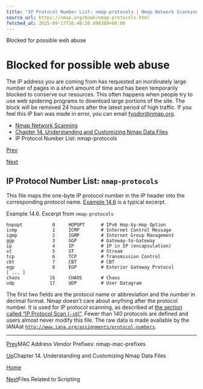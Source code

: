 ```yaml
---
title: "IP Protocol Number List: nmap-protocols | Nmap Network Scanning"
source_url: https://nmap.org/book/nmap-protocols.html
fetched_at: 2025-09-17T16:48:38.090388+00:00
---
```


Blocked for possible web abuse

Blocked for possible web abuse
==========

The IP address you are coming from has requested an inordinately large number of pages in a short amount of time and has been temporarily blocked to conserve our resources. This often happens when people try to use web spidering programs to download large portions of the site. The block will be removed 24 hours after the latest period of high traffic. If you feel this IP ban was made in error, you can email fyodor@nmap.org.

* [Nmap Network Scanning](https://nmap.org/book/toc.html)
* [Chapter 14. Understanding and Customizing Nmap Data Files](https://nmap.org/book/data-files.html)
* IP Protocol Number List: nmap-protocols

[Prev](https://nmap.org/book/nmap-mac-prefixes.html)

[Next](https://nmap.org/book/data-files-nse.html)

IP Protocol Number List: `nmap-protocols`
----------

[]()

This file maps the one-byte IP protocol number in the IP header into the corresponding protocol name. [Example 14.6](https://nmap.org/book/nmap-protocols.html#data-files-nmap-protocols-file) is a typical
excerpt.

Example 14.6. Excerpt from `nmap-protocols`

[]()

```
hopopt           0     HOPOPT      # IPv6 Hop-by-Hop Option
icmp             1     ICMP        # Internet Control Message
igmp             2     IGMP        # Internet Group Management
ggp              3     GGP         # Gateway-to-Gateway
ip               4     IP          # IP in IP (encapsulation)
st               5     ST          # Stream
tcp              6     TCP         # Transmission Control
cbt              7     CBT         # CBT
egp              8     EGP         # Exterior Gateway Protocol
[ ... ]
chaos           16     CHAOS       # Chaos
udp             17     UDP         # User Datagram

```

The first two fields are the protocol name or abbreviation and
the number in decimal format. Nmap doesn't care about anything after
the protocol number. It is used for IP protocol scanning, as
described at [the section called “IP Protocol Scan (`-sO`)”](https://nmap.org/book/scan-methods-ip-protocol-scan.html). Fewer
than 140 protocols are defined and users almost never modify this
file. The raw data is made available by the
IANA[]()at [`http://www.iana.org/assignments/protocol-numbers`](http://www.iana.org/assignments/protocol-numbers).

---

[Prev](https://nmap.org/book/nmap-mac-prefixes.html)MAC Address Vendor Prefixes: nmap-mac-prefixes

[Up](https://nmap.org/book/data-files.html)Chapter 14. Understanding and Customizing Nmap Data Files

[Home](https://nmap.org/book/toc.html)

[Next](https://nmap.org/book/data-files-nse.html)Files Related to Scripting